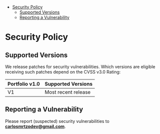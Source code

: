 <!-- START doctoc generated TOC please keep comment here to allow auto update -->
<!-- DON'T EDIT THIS SECTION, INSTEAD RE-RUN doctoc TO UPDATE -->


- [Security Policy](#security-policy)
  - [Supported Versions](#supported-versions)
  - [Reporting a Vulnerability](#reporting-a-vulnerability)

<!-- END doctoc generated TOC please keep comment here to allow auto update -->

# Security Policy

## Supported Versions

We release patches for security vulnerabilities. Which versions are eligible
receiving such patches depend on the CVSS v3.0 Rating:

| Portfolio v1.0 | Supported Versions                        |
| ---------------| ----------------------------------------- |
| V1             | Most recent release                       |

## Reporting a Vulnerability

Please report (suspected) security vulnerabilities to
**[carlosmrtzodev@gmail.com](carlosmrtzodev@gmail.com)**.
